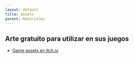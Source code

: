 ```yaml
---
layout: default
title: Assets
parent: Materiales
---
```


## Arte gratuito para utilizar en sus juegos

- [Game assets en itch.io](https://itch.io/game-assets/free)
